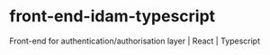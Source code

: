 # front-end-idam-typescript
Front-end for authentication/authorisation layer | React | Typescript  
